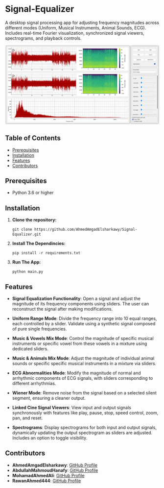 # Signal-Equalizer
A desktop signal processing app for adjusting frequency magnitudes across different modes (Uniform, Musical Instruments, Animal Sounds, ECG). Includes real-time Fourier visualization, synchronized signal viewers, spectrograms, and playback controls.

<div align="center">
  <img src="assets/images/app_preview.png" />
</div>

## Table of Contents
- [Prerequisites](#prerequisites)
- [Installation](#installation)
- [Features](#features)
- [Contributors](#contributors)

## Prerequisites

- Python 3.6 or higher

## Installation

1. **Clone the repository:**

   ``````
   git clone https://github.com/AhmedAmgadElsharkawy/Signal-Equalizer.git
   ``````

2. **Install The Dependincies:**
    ``````
    pip install -r requirements.txt
    ``````

3. **Run The App:**

    ``````
    python main.py
    ``````

## Features

- **Signal Equalization Functionality**: Open a signal and adjust the magnitude of its frequency components using sliders. The user can reconstruct the signal after making modifications.

- **Uniform Range Mode**: Divide the frequency range into 10 equal ranges, each controlled by a slider. Validate using a synthetic signal composed of pure single frequencies.

- **Music & Vowels Mix Mode**: Control the magnitude of specific musical instruments or specific vowel from these vowels in a mixture using dedicated sliders.

- **Music & Animals Mix Mode**: Adjust the magnitude of individual animal sounds or specific specific musical instruments in a mixture via sliders.

- **ECG Abnormalities Mode**: Modify the magnitude of normal and arrhythmic components of ECG signals, with sliders corresponding to different arrhythmias.

- **Wiener Mode**: Remove noise from the signal based on a selected silent segment, ensuring a cleaner output.

- **Linked Cine Signal Viewers**: View input and output signals synchronously with features like play, pause, stop, speed control, zoom, pan, and reset.

- **Spectrograms**: Display spectrograms for both input and output signals, dynamically updating the output spectrogram as sliders are adjusted. Includes an option to toggle visibility.


## Contributors
- **AhmedAmgadElsharkawy**: [GitHub Profile](https://github.com/AhmedAmgadElsharkawy)
- **AbdullahMahmoudHanafy**: [GitHub Profile](https://github.com/AbdullahMahmoudHanafy)
- **MohamadAhmedAli**: [GitHub Profile](https://github.com/MohamadAhmedAli)
- **RawanAhmed444**: [GitHub Profile](https://github.com/RawanAhmed444)

